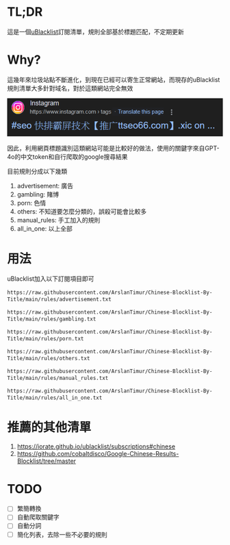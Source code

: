 # TL;DR
這是一個[uBlacklist](https://github.com/iorate/ublacklist)訂閱清單，規則全部基於標題匹配，不定期更新

# Why?
這幾年來垃圾站點不斷進化，到現在已經可以寄生正常網站，而現存的uBlacklist規則清單大多針對域名，對於這類網站完全無效

![](hijacked.png)

因此，利用網頁標題識別這類網站可能是比較好的做法，使用的關鍵字來自GPT-4o的中文token和自行爬取的google搜尋結果

目前規則分成以下幾類
1. advertisement: 廣告
2. gambling: 賭博
3. porn: 色情
4. others: 不知道要怎麼分類的，誤殺可能會比較多
5. manual_rules: 手工加入的規則
6. all_in_one: 以上全部

# 用法
uBlacklist加入以下訂閱項目即可
```
https://raw.githubusercontent.com/ArslanTimur/Chinese-Blocklist-By-Title/main/rules/advertisement.txt
```
```
https://raw.githubusercontent.com/ArslanTimur/Chinese-Blocklist-By-Title/main/rules/gambling.txt
```
```
https://raw.githubusercontent.com/ArslanTimur/Chinese-Blocklist-By-Title/main/rules/porn.txt
```
```
https://raw.githubusercontent.com/ArslanTimur/Chinese-Blocklist-By-Title/main/rules/others.txt
```
```
https://raw.githubusercontent.com/ArslanTimur/Chinese-Blocklist-By-Title/main/rules/manual_rules.txt
```
```
https://raw.githubusercontent.com/ArslanTimur/Chinese-Blocklist-By-Title/main/rules/all_in_one.txt
```

# 推薦的其他清單
1. https://iorate.github.io/ublacklist/subscriptions#chinese
2. https://github.com/cobaltdisco/Google-Chinese-Results-Blocklist/tree/master
# TODO
- [ ] 繁簡轉換
- [ ] 自動爬取關鍵字
- [ ] 自動分詞
- [ ] 簡化列表，去除一些不必要的規則
